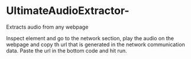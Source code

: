 # UltimateAudioExtractor-
Extracts audio from any webpage


Inspect element and go to the network section, play the audio on the webpage and copy th url that is generated in the network communication data. 
Paste the url in the bottom code and hit run. 
